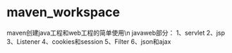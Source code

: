 # maven_workspace
maven创建java工程和web工程的简单使用\n
javaweb部分：
1、servlet
2、jsp
3、Listener
4、cookies和session
5、Filter
6、json和ajax
